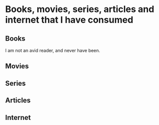 # Books, movies, series, articles and internet that I have consumed

## Books

I am not an avid reader, and never have been. 

## Movies

## Series

## Articles

## Internet
